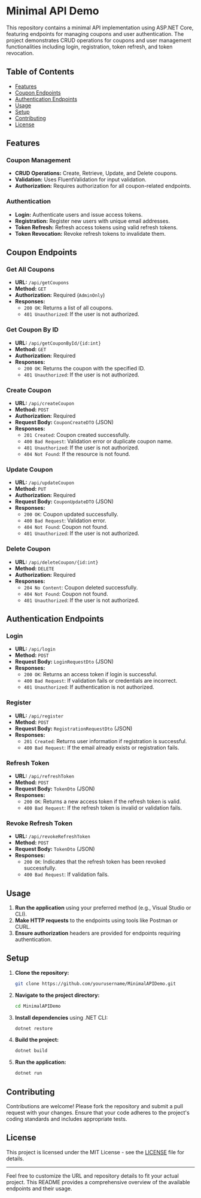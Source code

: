 # Minimal API Demo

This repository contains a minimal API implementation using ASP.NET Core, featuring endpoints for managing coupons and user authentication. The project demonstrates CRUD operations for coupons and user management functionalities including login, registration, token refresh, and token revocation.

## Table of Contents

- [Features](#features)
- [Coupon Endpoints](#coupon-endpoints)
- [Authentication Endpoints](#authentication-endpoints)
- [Usage](#usage)
- [Setup](#setup)
- [Contributing](#contributing)
- [License](#license)

## Features

### Coupon Management
- **CRUD Operations:** Create, Retrieve, Update, and Delete coupons.
- **Validation:** Uses FluentValidation for input validation.
- **Authorization:** Requires authorization for all coupon-related endpoints.

### Authentication
- **Login:** Authenticate users and issue access tokens.
- **Registration:** Register new users with unique email addresses.
- **Token Refresh:** Refresh access tokens using valid refresh tokens.
- **Token Revocation:** Revoke refresh tokens to invalidate them.

## Coupon Endpoints

### Get All Coupons

- **URL:** `/api/getCoupons`
- **Method:** `GET`
- **Authorization:** Required (`AdminOnly`)
- **Responses:**
  - `200 OK`: Returns a list of all coupons.
  - `401 Unauthorized`: If the user is not authorized.

### Get Coupon By ID

- **URL:** `/api/getCouponById/{id:int}`
- **Method:** `GET`
- **Authorization:** Required
- **Responses:**
  - `200 OK`: Returns the coupon with the specified ID.
  - `401 Unauthorized`: If the user is not authorized.

### Create Coupon

- **URL:** `/api/createCoupon`
- **Method:** `POST`
- **Authorization:** Required
- **Request Body:** `CouponCreateDTO` (JSON)
- **Responses:**
  - `201 Created`: Coupon created successfully.
  - `400 Bad Request`: Validation error or duplicate coupon name.
  - `401 Unauthorized`: If the user is not authorized.
  - `404 Not Found`: If the resource is not found.

### Update Coupon

- **URL:** `/api/updateCoupon`
- **Method:** `PUT`
- **Authorization:** Required
- **Request Body:** `CouponUpdateDTO` (JSON)
- **Responses:**
  - `200 OK`: Coupon updated successfully.
  - `400 Bad Request`: Validation error.
  - `404 Not Found`: Coupon not found.
  - `401 Unauthorized`: If the user is not authorized.

### Delete Coupon

- **URL:** `/api/deleteCoupon/{id:int}`
- **Method:** `DELETE`
- **Authorization:** Required
- **Responses:**
  - `204 No Content`: Coupon deleted successfully.
  - `404 Not Found`: Coupon not found.
  - `401 Unauthorized`: If the user is not authorized.

## Authentication Endpoints

### Login

- **URL:** `/api/login`
- **Method:** `POST`
- **Request Body:** `LoginRequestDto` (JSON)
- **Responses:**
  - `200 OK`: Returns an access token if login is successful.
  - `400 Bad Request`: If validation fails or credentials are incorrect.
  - `401 Unauthorized`: If authentication is not authorized.

### Register

- **URL:** `/api/register`
- **Method:** `POST`
- **Request Body:** `RegistrationRequestDto` (JSON)
- **Responses:**
  - `201 Created`: Returns user information if registration is successful.
  - `400 Bad Request`: If the email already exists or registration fails.

### Refresh Token

- **URL:** `/api/refreshToken`
- **Method:** `POST`
- **Request Body:** `TokenDto` (JSON)
- **Responses:**
  - `200 OK`: Returns a new access token if the refresh token is valid.
  - `400 Bad Request`: If the refresh token is invalid or validation fails.

### Revoke Refresh Token

- **URL:** `/api/revokeRefreshToken`
- **Method:** `POST`
- **Request Body:** `TokenDto` (JSON)
- **Responses:**
  - `200 OK`: Indicates that the refresh token has been revoked successfully.
  - `400 Bad Request`: If validation fails.

## Usage

1. **Run the application** using your preferred method (e.g., Visual Studio or CLI).
2. **Make HTTP requests** to the endpoints using tools like Postman or CURL.
3. **Ensure authorization** headers are provided for endpoints requiring authentication.

## Setup

1. **Clone the repository:**

    ```bash
    git clone https://github.com/yourusername/MinimalAPIDemo.git
    ```

2. **Navigate to the project directory:**

    ```bash
    cd MinimalAPIDemo
    ```

3. **Install dependencies** using .NET CLI:

    ```bash
    dotnet restore
    ```

4. **Build the project:**

    ```bash
    dotnet build
    ```

5. **Run the application:**

    ```bash
    dotnet run
    ```

## Contributing

Contributions are welcome! Please fork the repository and submit a pull request with your changes. Ensure that your code adheres to the project's coding standards and includes appropriate tests.

## License

This project is licensed under the MIT License - see the [LICENSE](LICENSE) file for details.

---

Feel free to customize the URL and repository details to fit your actual project. This README provides a comprehensive overview of the available endpoints and their usage.
